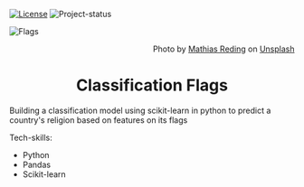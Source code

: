 [![License][badge-mit]][license]
![Project-status][status-active]

<img src="flags-head.png" alt="Flags">
<p align="right">
Photo by <a href="https://unsplash.com/@matreding?utm_source=unsplash&utm_medium=referral&utm_content=creditCopyText">Mathias Reding</a> on <a href="https://unsplash.com/images/things/flag?utm_source=unsplash&utm_medium=referral&utm_content=creditCopyText">Unsplash</a>
</p>

<h1 align="center">Classification Flags</h1>

Building a classification model using scikit-learn in python to predict a country's religion based on features on its flags

Tech-skills:
- Python
- Pandas
- Scikit-learn




[status-active]: https://img.shields.io/badge/project%20status-active-brightgreen?style=for-the-badge&logo=appveyor.svg
[status-on-hold]: https://img.shields.io/badge/project%20status-on%20hold-yellow?style=for-the-badge&logo=appveyor.svg
[status-completed]: https://img.shields.io/badge/project%20status-completed-blueviolet?style=for-the-badge&logo=appveyor.svg
[status-cancelled]: https://img.shields.io/badge/project%20status-cancelled-red?style=for-the-badge&logo=appveyor.svg
[badge-mit]: https://img.shields.io/badge/License-MIT-blue?style=for-the-badge&logo=appveyor.svg
[license]: https://github.com/Fedorov-Nikita/Classification-Flags/blob/main/LICENSE.md